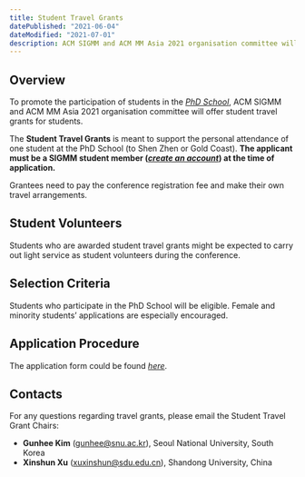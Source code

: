 ```yaml
---
title: Student Travel Grants
datePublished: "2021-06-04"
dateModified: "2021-07-01"
description: ACM SIGMM and ACM MM Asia 2021 organisation committee will offer student travel grants for students. 
---
```


## Overview

To promote the participation of students in the [*PhD School*](https://mmasia2021.uqcloud.net/call-for-phd-school-participants), ACM SIGMM and ACM MM Asia 2021 organisation committee will offer student travel grants for students.

The **Student Travel Grants** is meant to support the personal attendance of one student at the PhD School (to Shen Zhen or Gold Coast). **The applicant must be a SIGMM student member ([*create an account*](https://services.acm.org/public/qj/login_gensigqj.cfm?rdr=&promo=QJSIG&offering=044&form_type=SIG)) at the time of application.**

Grantees need to pay the conference registration fee and make their own travel arrangements.


## Student Volunteers

Students who are awarded student travel grants might be expected to carry out light service as student volunteers during the conference.


## Selection Criteria
Students who participate in the PhD School will be eligible. Female and minority students’ applications are especially encouraged.


## Application Procedure
The application form could be found [*here*](https://acmsigmm.wufoo.com/forms/sigmm-student-travel-application-form/).


## Contacts
For any questions regarding travel grants, please email the Student Travel Grant Chairs: 

- **Gunhee Kim** ([gunhee@snu.ac.kr](mailto:gunhee@snu.ac.kr)), Seoul National University, South Korea 
- **Xinshun Xu** ([xuxinshun@sdu.edu.cn](mailto:xuxinshun@sdu.edu.cn)), Shandong University, China

